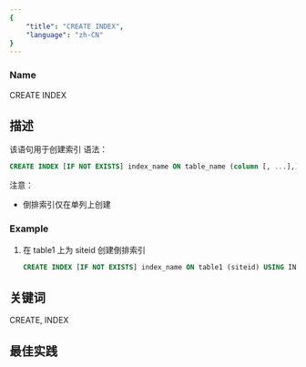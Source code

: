 ```yaml
---
{
    "title": "CREATE INDEX",
    "language": "zh-CN"
}
---
```


<!--
Licensed to the Apache Software Foundation (ASF) under one
or more contributor license agreements.  See the NOTICE file
distributed with this work for additional information
regarding copyright ownership.  The ASF licenses this file
to you under the Apache License, Version 2.0 (the
"License"); you may not use this file except in compliance
with the License.  You may obtain a copy of the License at

  http://www.apache.org/licenses/LICENSE-2.0

Unless required by applicable law or agreed to in writing,
software distributed under the License is distributed on an
"AS IS" BASIS, WITHOUT WARRANTIES OR CONDITIONS OF ANY
KIND, either express or implied.  See the License for the
specific language governing permissions and limitations
under the License.
-->



### Name

CREATE INDEX

## 描述

该语句用于创建索引
语法：

```sql
CREATE INDEX [IF NOT EXISTS] index_name ON table_name (column [, ...],) [USING INVERTED] [COMMENT'balabala'];
```
注意：
- 倒排索引仅在单列上创建

### Example

1. 在 table1 上为 siteid 创建倒排索引

   ```sql
   CREATE INDEX [IF NOT EXISTS] index_name ON table1 (siteid) USING INVERTED COMMENT 'balabala';
   ```


## 关键词


CREATE, INDEX


## 最佳实践

